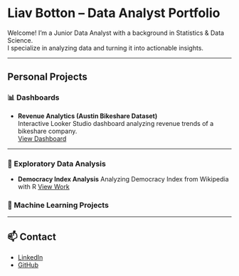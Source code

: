 # Liav Botton – Data Analyst Portfolio

Welcome! I’m a Junior Data Analyst with a background in Statistics & Data Science.  
I specialize in analyzing data and turning it into actionable insights.


---
## Personal Projects

### 📊 Dashboards
- **Revenue Analytics (Austin Bikeshare Dataset)**  
  Interactive Looker Studio dashboard analyzing revenue trends of a bikeshare company.  
  [View Dashboard](https://lookerstudio.google.com/s/oKRfBgq20bw)
<!--
- **Sales Performance**  
  Tableau dashboard exploring profit & revenue trends.  
  [View on Tableau Public](https://public.tableau.com/...)

- **HR Analytics**  
  Employee attrition analysis dashboard.  
  [View Dashboard](https://public.tableau.com/...)
-->
---
### 🧠 Exploratory Data Analysis

- **Democracy Index Analysis**
  Analyzing Democracy Index from Wikipedia with R
  [View Work](https://liavb22.github.io/Democracy_Index_Analysis/)
### 📘 Machine Learning Projects
<!--
- **Car Image Clustering** (Unsupervised ML with Python)  
  [View Code](https://github.com/username/car-clustering)

- **Healthcare RAG Chatbot**  
  Retrieval-Augmented Generation chatbot demo with Streamlit + OpenAI.  
  [View Code](https://github.com/username/healthcare-rag-chatbot)
-->
---

## 📫 Contact
- [LinkedIn](https://www.linkedin.com/in/liav-botton/)
- [GitHub](https://github.com/Liavb22)
  
